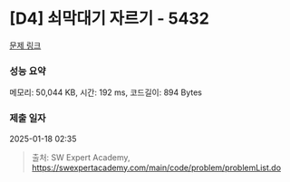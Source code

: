 # [D4] 쇠막대기 자르기 - 5432 

[문제 링크](https://swexpertacademy.com/main/code/problem/problemDetail.do?contestProbId=AWVl47b6DGMDFAXm) 

### 성능 요약

메모리: 50,044 KB, 시간: 192 ms, 코드길이: 894 Bytes

### 제출 일자

2025-01-18 02:35



> 출처: SW Expert Academy, https://swexpertacademy.com/main/code/problem/problemList.do